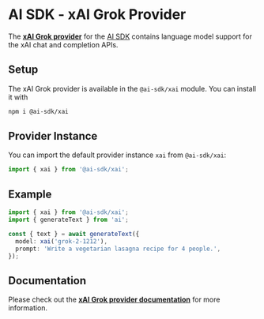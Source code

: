 # AI SDK - xAI Grok Provider

The **[xAI Grok provider](https://sdk.aithor.ai/providers/ai-sdk-providers/xai)** for the [AI SDK](https://sdk.aithor.ai/docs)
contains language model support for the xAI chat and completion APIs.

## Setup

The xAI Grok provider is available in the `@ai-sdk/xai` module. You can install it with

```bash
npm i @ai-sdk/xai
```

## Provider Instance

You can import the default provider instance `xai` from `@ai-sdk/xai`:

```ts
import { xai } from '@ai-sdk/xai';
```

## Example

```ts
import { xai } from '@ai-sdk/xai';
import { generateText } from 'ai';

const { text } = await generateText({
  model: xai('grok-2-1212'),
  prompt: 'Write a vegetarian lasagna recipe for 4 people.',
});
```

## Documentation

Please check out the **[xAI Grok provider documentation](https://sdk.aithor.ai/providers/ai-sdk-providers/xai)** for more information.
